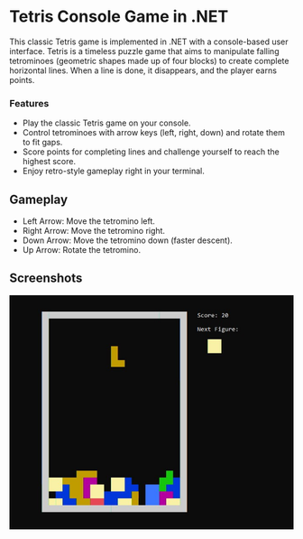 # Tetris Console Game in .NET
This classic Tetris game is implemented in .NET with a console-based user interface. Tetris is a timeless puzzle game that aims to manipulate falling tetrominoes (geometric shapes made up of four blocks) to create complete horizontal lines. When a line is done, it disappears, and the player earns points.

### Features
- Play the classic Tetris game on your console.
- Control tetrominoes with arrow keys (left, right, down) and rotate them to fit gaps.
- Score points for completing lines and challenge yourself to reach the highest score.
- Enjoy retro-style gameplay right in your terminal.

## Gameplay
- Left Arrow: Move the tetromino left.
- Right Arrow: Move the tetromino right.
- Down Arrow: Move the tetromino down (faster descent).
- Up Arrow: Rotate the tetromino.

## Screenshots 
![Main](/github/Screenshot_1.jpg?raw=true "Main")
